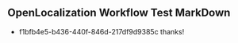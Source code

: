 ## OpenLocalization Workflow Test MarkDown
* f1bfb4e5-b436-440f-846d-217df9d9385c thanks!

<!--HONumber=Jul16_HO5-->


